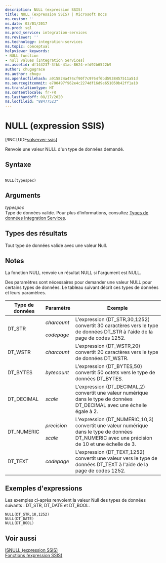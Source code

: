 ```yaml
---
description: NULL (expression SSIS)
title: NULL (expression SSIS) | Microsoft Docs
ms.custom: ''
ms.date: 03/01/2017
ms.prod: sql
ms.prod_service: integration-services
ms.reviewer: ''
ms.technology: integration-services
ms.topic: conceptual
helpviewer_keywords:
- NULL function
- null values [Integration Services]
ms.assetid: df144237-3fbb-41ac-8624-efd92b6522b9
author: chugugrace
ms.author: chugu
ms.openlocfilehash: a915824a474cf90f7c9764f6bd5938457511a51d
ms.sourcegitcommit: e700497f962e4c2274df16d9e651059b42ff1a10
ms.translationtype: HT
ms.contentlocale: fr-FR
ms.lasthandoff: 08/17/2020
ms.locfileid: "88477523"
---
```

# <a name="null-ssis-expression"></a>NULL (expression SSIS)

[!INCLUDE[sqlserver-ssis](../../includes/applies-to-version/sqlserver-ssis.md)]


  Renvoie une valeur NULL d'un type de données demandé.  
  
## <a name="syntax"></a>Syntaxe  
  
```  
  
NULL(typespec)  
```  
  
## <a name="arguments"></a>Arguments  
 *typespec*  
 Type de données valide. Pour plus d’informations, consultez [Types de données Integration Services](../../integration-services/data-flow/integration-services-data-types.md).  
  
## <a name="result-types"></a>Types des résultats  
 Tout type de données valide avec une valeur Null.  
  
## <a name="remarks"></a>Notes  
 La fonction NULL renvoie un résultat NULL si l'argument est NULL.  
  
 Des paramètres sont nécessaires pour demander une valeur NULL pour certains types de données. Le tableau suivant décrit ces types de données et leurs paramètres.  
  
|Type de données|Paramètre| Exemple|  
|---------------|---------------|-------------|  
|DT_STR|*charcount*<br /><br /> *codepage*|L'expression (DT_STR,30,1252) convertit 30 caractères vers le type de données DT_STR à l'aide de la page de codes 1252.|  
|DT_WSTR|*charcount*|L'expression (DT_WSTR,20) convertit 20 caractères vers le type de données DT_WSTR.|  
|DT_BYTES|*bytecount*|L'expression (DT_BYTES,50) convertit 50 octets vers le type de données DT_BYTES.|  
|DT_DECIMAL|*scale*|L'expression (DT_DECIMAL,2) convertit une valeur numérique dans le type de données DT_DECIMAL avec une échelle égale à 2.|  
|DT_NUMERIC|*precision*<br /><br /> *scale*|L'expression (DT_NUMERIC,10,3) convertit une valeur numérique dans le type de données DT_NUMERIC avec une précision de 10 et une échelle de 3.|  
|DT_TEXT|*codepage*|L'expression (DT_TEXT,1252) convertit une valeur vers le type de données DT_TEXT à l'aide de la page de codes 1252.|  
  
## <a name="expression-examples"></a>Exemples d'expressions  
 Les exemples ci-après renvoient la valeur Null des types de données suivants : DT_STR, DT_DATE et DT_BOOL.  
  
```  
NULL(DT_STR,10,1252)  
NULL(DT_DATE)  
NULL(DT_BOOL)  
```  
  
## <a name="see-also"></a>Voir aussi  
 [ISNULL &#40;expression SSIS&#41;](../../integration-services/expressions/isnull-ssis-expression.md)   
 [Fonctions &#40;expression SSIS&#41;](../../integration-services/expressions/functions-ssis-expression.md)  
  
  
